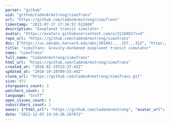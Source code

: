 ```yaml
---
parser: "github"
uid: "github/CadenArmstrong/simuTrans"
url: "https://github.com/CadenArmstrong/simuTrans"
timestamp: "2022-07-17 17:16:57.522669"
description: "Exoplanet transit simulator."
avatar: "https://avatars.githubusercontent.com/u/3118402?v=4"
repo_url: "https://github.com/CadenArmstrong/simuTrans"
doi: ["https://ui.adsabs.harvard.edu/abs/2019AJ....157...31Z", "https://ui.adsabs.harvard.edu/abs/2019ascl.soft04016A/abstract"]
title: "simuTrans: Gravity-darkened exoplanet transit simulator"
name: "simuTrans"
full_name: "CadenArmstrong/simuTrans"
html_url: "https://github.com/CadenArmstrong/simuTrans"
created_at: "2016-01-19T23:37:45Z"
updated_at: "2018-10-28T09:55:44Z"
clone_url: "https://github.com/CadenArmstrong/simuTrans.git"
size: 972
stargazers_count: 3
watchers_count: 3
language: "Groff"
open_issues_count: 5
subscribers_count: 1
owner: {"html_url": "https://github.com/CadenArmstrong", "avatar_url": "https://avatars.githubusercontent.com/u/3118402?v=4", "login": "CadenArmstrong", "type": "User"}
date: "2022-12-03 14:20:38.287072"
---
```

